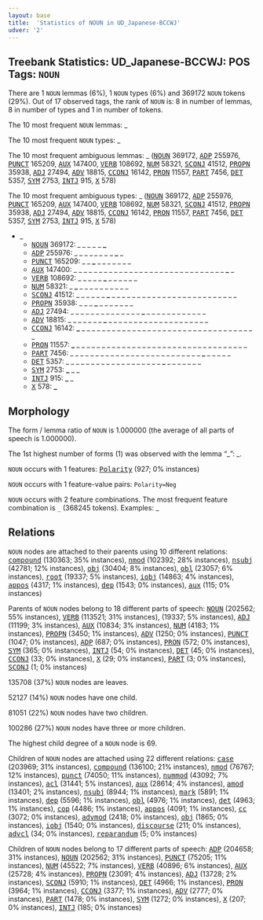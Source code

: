 ```yaml
---
layout: base
title:  'Statistics of NOUN in UD_Japanese-BCCWJ'
udver: '2'
---
```


## Treebank Statistics: UD_Japanese-BCCWJ: POS Tags: `NOUN`

There are 1 `NOUN` lemmas (6%), 1 `NOUN` types (6%) and 369172 `NOUN` tokens (29%).
Out of 17 observed tags, the rank of `NOUN` is: 8 in number of lemmas, 8 in number of types and 1 in number of tokens.

The 10 most frequent `NOUN` lemmas: _

The 10 most frequent `NOUN` types:  _

The 10 most frequent ambiguous lemmas: _ (<tt><a href="ja_bccwj-pos-NOUN.html">NOUN</a></tt> 369172, <tt><a href="ja_bccwj-pos-ADP.html">ADP</a></tt> 255976, <tt><a href="ja_bccwj-pos-PUNCT.html">PUNCT</a></tt> 165209, <tt><a href="ja_bccwj-pos-AUX.html">AUX</a></tt> 147400, <tt><a href="ja_bccwj-pos-VERB.html">VERB</a></tt> 108692, <tt><a href="ja_bccwj-pos-NUM.html">NUM</a></tt> 58321, <tt><a href="ja_bccwj-pos-SCONJ.html">SCONJ</a></tt> 41512, <tt><a href="ja_bccwj-pos-PROPN.html">PROPN</a></tt> 35938, <tt><a href="ja_bccwj-pos-ADJ.html">ADJ</a></tt> 27494, <tt><a href="ja_bccwj-pos-ADV.html">ADV</a></tt> 18815, <tt><a href="ja_bccwj-pos-CCONJ.html">CCONJ</a></tt> 16142, <tt><a href="ja_bccwj-pos-PRON.html">PRON</a></tt> 11557, <tt><a href="ja_bccwj-pos-PART.html">PART</a></tt> 7456, <tt><a href="ja_bccwj-pos-DET.html">DET</a></tt> 5357, <tt><a href="ja_bccwj-pos-SYM.html">SYM</a></tt> 2753, <tt><a href="ja_bccwj-pos-INTJ.html">INTJ</a></tt> 915, <tt><a href="ja_bccwj-pos-X.html">X</a></tt> 578)

The 10 most frequent ambiguous types:  _ (<tt><a href="ja_bccwj-pos-NOUN.html">NOUN</a></tt> 369172, <tt><a href="ja_bccwj-pos-ADP.html">ADP</a></tt> 255976, <tt><a href="ja_bccwj-pos-PUNCT.html">PUNCT</a></tt> 165209, <tt><a href="ja_bccwj-pos-AUX.html">AUX</a></tt> 147400, <tt><a href="ja_bccwj-pos-VERB.html">VERB</a></tt> 108692, <tt><a href="ja_bccwj-pos-NUM.html">NUM</a></tt> 58321, <tt><a href="ja_bccwj-pos-SCONJ.html">SCONJ</a></tt> 41512, <tt><a href="ja_bccwj-pos-PROPN.html">PROPN</a></tt> 35938, <tt><a href="ja_bccwj-pos-ADJ.html">ADJ</a></tt> 27494, <tt><a href="ja_bccwj-pos-ADV.html">ADV</a></tt> 18815, <tt><a href="ja_bccwj-pos-CCONJ.html">CCONJ</a></tt> 16142, <tt><a href="ja_bccwj-pos-PRON.html">PRON</a></tt> 11557, <tt><a href="ja_bccwj-pos-PART.html">PART</a></tt> 7456, <tt><a href="ja_bccwj-pos-DET.html">DET</a></tt> 5357, <tt><a href="ja_bccwj-pos-SYM.html">SYM</a></tt> 2753, <tt><a href="ja_bccwj-pos-INTJ.html">INTJ</a></tt> 915, <tt><a href="ja_bccwj-pos-X.html">X</a></tt> 578)


* _
  * <tt><a href="ja_bccwj-pos-NOUN.html">NOUN</a></tt> 369172: <b>_</b> _ <b>_</b> <b>_</b> _ _ <b>_</b> <b>_</b> _ <b>_</b> _ <b>_</b>
  * <tt><a href="ja_bccwj-pos-ADP.html">ADP</a></tt> 255976: _ _ _ _ <b>_</b> _ _ _ <b>_</b> _ <b>_</b> _
  * <tt><a href="ja_bccwj-pos-PUNCT.html">PUNCT</a></tt> 165209: _ _ <b>_</b> _ _ _ _ _ _ _
  * <tt><a href="ja_bccwj-pos-AUX.html">AUX</a></tt> 147400: _ _ _ _ _ _ _ _ _ _ _ _ _ _ _ _ _ _ _ _ _ _ _ _ _ _ _ _ _ _ <b>_</b> _
  * <tt><a href="ja_bccwj-pos-VERB.html">VERB</a></tt> 108692: _ _ _ _ _ <b>_</b> _ _ _ _ _ _
  * <tt><a href="ja_bccwj-pos-NUM.html">NUM</a></tt> 58321: _ <b>_</b> _ _ _ _ _ _ _ _ _ _
  * <tt><a href="ja_bccwj-pos-SCONJ.html">SCONJ</a></tt> 41512: _ _ _ _ _ _ <b>_</b> _ _ _ _ _ _ _ _ _ _ _ _ _ _ _ _ _ _ _ _ _ _ _ _ _
  * <tt><a href="ja_bccwj-pos-PROPN.html">PROPN</a></tt> 35938: _ _ _ <b>_</b> _ _ _ _ _ _ _
  * <tt><a href="ja_bccwj-pos-ADJ.html">ADJ</a></tt> 27494: _ _ _ _ _ _ _ _ _ _ _ _ _ _ <b>_</b> _ _ _ _ _ _ _ _ _ _ _ _
  * <tt><a href="ja_bccwj-pos-ADV.html">ADV</a></tt> 18815: _ _ _ _ _ _ _ <b>_</b> _ _ _ _ _ _ _ _ _ _ _ _ _ _ _ _ _ _ _ _
  * <tt><a href="ja_bccwj-pos-CCONJ.html">CCONJ</a></tt> 16142: <b>_</b> _ _ _ _ _ _ _ _ _ _ _ _ _ _ _ _ _ _ _ _ _ _ _ _ _ _ _ _ _ _ _ _ _ _ _
  * <tt><a href="ja_bccwj-pos-PRON.html">PRON</a></tt> 11557: <b>_</b> _ _ _ _ _ _ _ _ _ _ _ _ _ _ _ _ _ _ _ _ _ _ _ _ _ _ _ _ _ _ _ _ _ _
  * <tt><a href="ja_bccwj-pos-PART.html">PART</a></tt> 7456: _ _ _ _ _ _ _ _ _ _ _ _ _ _ _ _ _ _ _ _ _ _ _ _ _ _ <b>_</b> _ _ _ _ _
  * <tt><a href="ja_bccwj-pos-DET.html">DET</a></tt> 5357: _ _ _ _ _ _ _ _ _ _ _ _ _ _ _ _ _ _ _ <b>_</b> _ _ _ _ _ _ _
  * <tt><a href="ja_bccwj-pos-SYM.html">SYM</a></tt> 2753: <b>_</b> _ _
  * <tt><a href="ja_bccwj-pos-INTJ.html">INTJ</a></tt> 915: <b>_</b> _
  * <tt><a href="ja_bccwj-pos-X.html">X</a></tt> 578: <b>_</b>

## Morphology

The form / lemma ratio of `NOUN` is 1.000000 (the average of all parts of speech is 1.000000).

The 1st highest number of forms (1) was observed with the lemma “_”: _.

`NOUN` occurs with 1 features: <tt><a href="ja_bccwj-feat-Polarity.html">Polarity</a></tt> (927; 0% instances)

`NOUN` occurs with 1 feature-value pairs: `Polarity=Neg`

`NOUN` occurs with 2 feature combinations.
The most frequent feature combination is `_` (368245 tokens).
Examples: _


## Relations

`NOUN` nodes are attached to their parents using 10 different relations: <tt><a href="ja_bccwj-dep-compound.html">compound</a></tt> (130363; 35% instances), <tt><a href="ja_bccwj-dep-nmod.html">nmod</a></tt> (102392; 28% instances), <tt><a href="ja_bccwj-dep-nsubj.html">nsubj</a></tt> (42781; 12% instances), <tt><a href="ja_bccwj-dep-obj.html">obj</a></tt> (30404; 8% instances), <tt><a href="ja_bccwj-dep-obl.html">obl</a></tt> (23057; 6% instances), <tt><a href="ja_bccwj-dep-root.html">root</a></tt> (19337; 5% instances), <tt><a href="ja_bccwj-dep-iobj.html">iobj</a></tt> (14863; 4% instances), <tt><a href="ja_bccwj-dep-appos.html">appos</a></tt> (4317; 1% instances), <tt><a href="ja_bccwj-dep-dep.html">dep</a></tt> (1543; 0% instances), <tt><a href="ja_bccwj-dep-aux.html">aux</a></tt> (115; 0% instances)

Parents of `NOUN` nodes belong to 18 different parts of speech: <tt><a href="ja_bccwj-pos-NOUN.html">NOUN</a></tt> (202562; 55% instances), <tt><a href="ja_bccwj-pos-VERB.html">VERB</a></tt> (113521; 31% instances),  (19337; 5% instances), <tt><a href="ja_bccwj-pos-ADJ.html">ADJ</a></tt> (11199; 3% instances), <tt><a href="ja_bccwj-pos-AUX.html">AUX</a></tt> (10834; 3% instances), <tt><a href="ja_bccwj-pos-NUM.html">NUM</a></tt> (4183; 1% instances), <tt><a href="ja_bccwj-pos-PROPN.html">PROPN</a></tt> (3450; 1% instances), <tt><a href="ja_bccwj-pos-ADV.html">ADV</a></tt> (1250; 0% instances), <tt><a href="ja_bccwj-pos-PUNCT.html">PUNCT</a></tt> (1047; 0% instances), <tt><a href="ja_bccwj-pos-ADP.html">ADP</a></tt> (687; 0% instances), <tt><a href="ja_bccwj-pos-PRON.html">PRON</a></tt> (572; 0% instances), <tt><a href="ja_bccwj-pos-SYM.html">SYM</a></tt> (365; 0% instances), <tt><a href="ja_bccwj-pos-INTJ.html">INTJ</a></tt> (54; 0% instances), <tt><a href="ja_bccwj-pos-DET.html">DET</a></tt> (45; 0% instances), <tt><a href="ja_bccwj-pos-CCONJ.html">CCONJ</a></tt> (33; 0% instances), <tt><a href="ja_bccwj-pos-X.html">X</a></tt> (29; 0% instances), <tt><a href="ja_bccwj-pos-PART.html">PART</a></tt> (3; 0% instances), <tt><a href="ja_bccwj-pos-SCONJ.html">SCONJ</a></tt> (1; 0% instances)

135708 (37%) `NOUN` nodes are leaves.

52127 (14%) `NOUN` nodes have one child.

81051 (22%) `NOUN` nodes have two children.

100286 (27%) `NOUN` nodes have three or more children.

The highest child degree of a `NOUN` node is 69.

Children of `NOUN` nodes are attached using 22 different relations: <tt><a href="ja_bccwj-dep-case.html">case</a></tt> (203969; 31% instances), <tt><a href="ja_bccwj-dep-compound.html">compound</a></tt> (136100; 21% instances), <tt><a href="ja_bccwj-dep-nmod.html">nmod</a></tt> (76767; 12% instances), <tt><a href="ja_bccwj-dep-punct.html">punct</a></tt> (74050; 11% instances), <tt><a href="ja_bccwj-dep-nummod.html">nummod</a></tt> (43092; 7% instances), <tt><a href="ja_bccwj-dep-acl.html">acl</a></tt> (31441; 5% instances), <tt><a href="ja_bccwj-dep-aux.html">aux</a></tt> (28614; 4% instances), <tt><a href="ja_bccwj-dep-amod.html">amod</a></tt> (13401; 2% instances), <tt><a href="ja_bccwj-dep-nsubj.html">nsubj</a></tt> (8944; 1% instances), <tt><a href="ja_bccwj-dep-mark.html">mark</a></tt> (5891; 1% instances), <tt><a href="ja_bccwj-dep-dep.html">dep</a></tt> (5596; 1% instances), <tt><a href="ja_bccwj-dep-obl.html">obl</a></tt> (4976; 1% instances), <tt><a href="ja_bccwj-dep-det.html">det</a></tt> (4963; 1% instances), <tt><a href="ja_bccwj-dep-cop.html">cop</a></tt> (4486; 1% instances), <tt><a href="ja_bccwj-dep-appos.html">appos</a></tt> (4091; 1% instances), <tt><a href="ja_bccwj-dep-cc.html">cc</a></tt> (3072; 0% instances), <tt><a href="ja_bccwj-dep-advmod.html">advmod</a></tt> (2418; 0% instances), <tt><a href="ja_bccwj-dep-obj.html">obj</a></tt> (1865; 0% instances), <tt><a href="ja_bccwj-dep-iobj.html">iobj</a></tt> (1540; 0% instances), <tt><a href="ja_bccwj-dep-discourse.html">discourse</a></tt> (211; 0% instances), <tt><a href="ja_bccwj-dep-advcl.html">advcl</a></tt> (34; 0% instances), <tt><a href="ja_bccwj-dep-reparandum.html">reparandum</a></tt> (5; 0% instances)

Children of `NOUN` nodes belong to 17 different parts of speech: <tt><a href="ja_bccwj-pos-ADP.html">ADP</a></tt> (204658; 31% instances), <tt><a href="ja_bccwj-pos-NOUN.html">NOUN</a></tt> (202562; 31% instances), <tt><a href="ja_bccwj-pos-PUNCT.html">PUNCT</a></tt> (75205; 11% instances), <tt><a href="ja_bccwj-pos-NUM.html">NUM</a></tt> (45522; 7% instances), <tt><a href="ja_bccwj-pos-VERB.html">VERB</a></tt> (40896; 6% instances), <tt><a href="ja_bccwj-pos-AUX.html">AUX</a></tt> (25728; 4% instances), <tt><a href="ja_bccwj-pos-PROPN.html">PROPN</a></tt> (23091; 4% instances), <tt><a href="ja_bccwj-pos-ADJ.html">ADJ</a></tt> (13728; 2% instances), <tt><a href="ja_bccwj-pos-SCONJ.html">SCONJ</a></tt> (5910; 1% instances), <tt><a href="ja_bccwj-pos-DET.html">DET</a></tt> (4966; 1% instances), <tt><a href="ja_bccwj-pos-PRON.html">PRON</a></tt> (3964; 1% instances), <tt><a href="ja_bccwj-pos-CCONJ.html">CCONJ</a></tt> (3377; 1% instances), <tt><a href="ja_bccwj-pos-ADV.html">ADV</a></tt> (2777; 0% instances), <tt><a href="ja_bccwj-pos-PART.html">PART</a></tt> (1478; 0% instances), <tt><a href="ja_bccwj-pos-SYM.html">SYM</a></tt> (1272; 0% instances), <tt><a href="ja_bccwj-pos-X.html">X</a></tt> (207; 0% instances), <tt><a href="ja_bccwj-pos-INTJ.html">INTJ</a></tt> (185; 0% instances)

